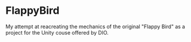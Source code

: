 # FlappyBird
 My attempt at reacreating the mechanics of the original "Flappy Bird" as a project for the Unity couse offered by DIO.
